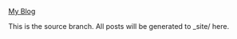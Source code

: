 [My Blog](http://colinxy.github.io)

This is the source branch. All posts will be generated to _site/ here.
